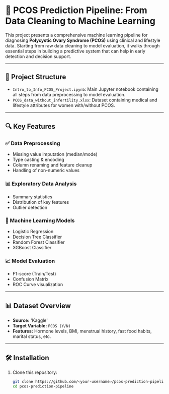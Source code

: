# 🧠 PCOS Prediction Pipeline: From Data Cleaning to Machine Learning

This project presents a comprehensive machine learning pipeline for diagnosing **Polycystic Ovary Syndrome (PCOS)** using clinical and lifestyle data. Starting from raw data cleaning to model evaluation, it walks through essential steps in building a predictive system that can help in early detection and decision support.

---

## 📂 Project Structure

- `Intro_to_Info_PCOS_Project.ipynb`: Main Jupyter notebook containing all steps from data preprocessing to model evaluation.
- `PCOS_data_without_infertility.xlsx`: Dataset containing medical and lifestyle attributes for women with/without PCOS.

---

## 🔍 Key Features

### ✅ Data Preprocessing
- Missing value imputation (median/mode)
- Type casting & encoding
- Column renaming and feature cleanup
- Handling of non-numeric values

### 📊 Exploratory Data Analysis
- Summary statistics
- Distribution of key features
- Outlier detection

### 🤖 Machine Learning Models
- Logistic Regression
- Decision Tree Classifier
- Random Forest Classifier
- XGBoost Classifier

### 📈 Model Evaluation
- F1-score (Train/Test)
- Confusion Matrix
- ROC Curve visualization

---

## 📊 Dataset Overview

- **Source:** 'Kaggle'
- **Target Variable:** `PCOS (Y/N)`
- **Features:** Hormone levels, BMI, menstrual history, fast food habits, marital status, etc.

---

## 🛠️ Installation

1. Clone this repository:
   ```bash
   git clone https://github.com/<your-username>/pcos-prediction-pipeline.git
   cd pcos-prediction-pipeline
